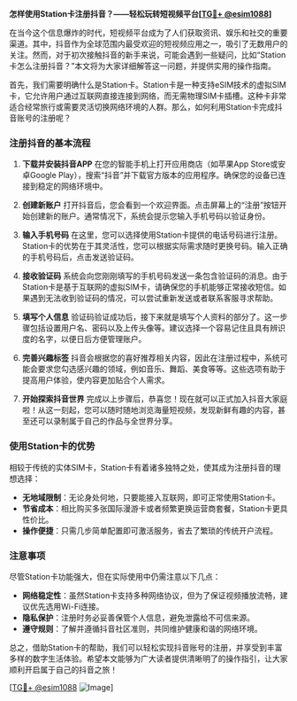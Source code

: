 **怎样使用Station卡注册抖音？——轻松玩转短视频平台[[TG💪+ @esim1088](https://t.me/s/esim1088)]**

在当今这个信息爆炸的时代，短视频平台成为了人们获取资讯、娱乐和社交的重要渠道。其中，抖音作为全球范围内最受欢迎的短视频应用之一，吸引了无数用户的关注。然而，对于初次接触抖音的新手来说，可能会遇到一些疑问，比如“Station卡怎么注册抖音？”本文将为大家详细解答这一问题，并提供实用的操作指南。

首先，我们需要明确什么是Station卡。Station卡是一种支持eSIM技术的虚拟SIM卡，它允许用户通过互联网直接连接到网络，而无需物理SIM卡插槽。这种卡非常适合经常旅行或需要灵活切换网络环境的人群。那么，如何利用Station卡完成抖音账号的注册呢？

### 注册抖音的基本流程

1. **下载并安装抖音APP**
   在您的智能手机上打开应用商店（如苹果App Store或安卓Google Play），搜索“抖音”并下载官方版本的应用程序。确保您的设备已连接到稳定的网络环境中。

2. **创建新账户**
   打开抖音后，您会看到一个欢迎界面。点击屏幕上的“注册”按钮开始创建新的账户。通常情况下，系统会提示您输入手机号码以验证身份。

3. **输入手机号码**
   在这里，您可以选择使用Station卡提供的电话号码进行注册。Station卡的优势在于其灵活性，您可以根据实际需求随时更换号码。输入正确的手机号码后，点击发送验证码。

4. **接收验证码**
   系统会向您刚刚填写的手机号码发送一条包含验证码的消息。由于Station卡是基于互联网的虚拟SIM卡，请确保您的手机能够正常接收短信。如果遇到无法收到验证码的情况，可以尝试重新发送或者联系客服寻求帮助。

5. **填写个人信息**
   验证码验证成功后，接下来就是填写个人资料的部分了。这一步骤包括设置用户名、密码以及上传头像等。建议选择一个容易记住且具有辨识度的名字，以便日后方便管理账户。

6. **完善兴趣标签**
   抖音会根据您的喜好推荐相关内容，因此在注册过程中，系统可能会要求您勾选感兴趣的领域，例如音乐、舞蹈、美食等等。这些选项有助于提高用户体验，使内容更加贴合个人需求。

7. **开始探索抖音世界**
   完成以上步骤后，恭喜您！现在就可以正式加入抖音大家庭啦！从这一刻起，您可以随时随地浏览海量短视频，发现新鲜有趣的内容，甚至还可以录制属于自己的作品与全世界分享。

### 使用Station卡的优势

相较于传统的实体SIM卡，Station卡有着诸多独特之处，使其成为注册抖音的理想选择：

- **无地域限制**：无论身处何地，只要能接入互联网，即可正常使用Station卡。
- **节省成本**：相比购买多张国际漫游卡或者频繁更换运营商套餐，Station卡更具性价比。
- **操作便捷**：只需几步简单配置即可激活服务，省去了繁琐的传统开户流程。

### 注意事项

尽管Station卡功能强大，但在实际使用中仍需注意以下几点：

- **网络稳定性**：虽然Station卡支持多种网络协议，但为了保证视频播放流畅，建议优先选用Wi-Fi连接。
- **隐私保护**：注册时务必妥善保管个人信息，避免泄露给不可信来源。
- **遵守规则**：了解并遵循抖音社区准则，共同维护健康和谐的网络环境。

总之，借助Station卡的帮助，我们可以轻松实现抖音账号的注册，并享受到丰富多样的数字生活体验。希望本文能够为广大读者提供清晰明了的操作指引，让大家顺利开启属于自己的抖音之旅！

[[TG💪+ @esim1088](https://t.me/s/esim1088) ![Image](https://i.postimg.cc/4NQfJmqS/Snipaste-2025-05-13-00-14-12.png)]